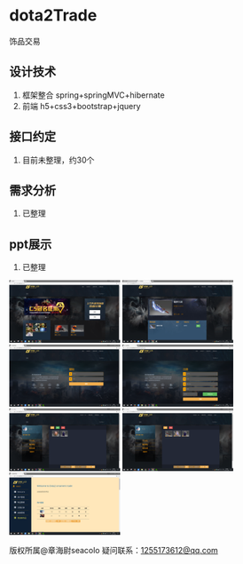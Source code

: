 # dota2Trade
饰品交易

## 设计技术
1. 框架整合 spring+springMVC+hibernate
2. 前端 h5+css3+bootstrap+jquery

## 接口约定
1. 目前未整理，约30个

## 需求分析
1. 已整理

## ppt展示
1. 已整理
<img src="https://github.com/seacolo/imgRepo/blob/master/dota2Pic/dota2Trade1.png" width="200px" />
<img src="https://github.com/seacolo/imgRepo/blob/master/dota2Pic/dota2Trade2.png" width="200px" />
<img src="https://github.com/seacolo/imgRepo/blob/master/dota2Pic/dota2Trade3.png" width="200px" />
<img src="https://github.com/seacolo/imgRepo/blob/master/dota2Pic/dota2Trade4.png" width="200px" />
<img src="https://github.com/seacolo/imgRepo/blob/master/dota2Pic/dota2Trade5.png" width="200px" />
<img src="https://github.com/seacolo/imgRepo/blob/master/dota2Pic/dota2Trade6.png" width="200px" />
<img src="https://github.com/seacolo/imgRepo/blob/master/dota2Pic/dota2Trade7.png" width="200px" />

版权所属@章海尉seacolo
疑问联系：1255173612@qq.com 
